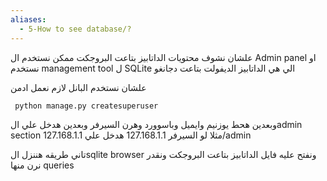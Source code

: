 ```yaml
---
aliases:
  - 5-How to see database/?
---
```

علشان نشوف محتويات الداتابيز بتاعت البروجكت ممكن نستخدم ال Admin panel او نستخدم management tool ل SQLite الي هي الداتابيز الديفولت بتاعت دجانغو

علشان نستخدم البانل 
لازم نعمل ادمن 
```
 python manage.py createsuperuser
```
وبعدين هحط يوزنيم وايميل وباسوورد
وهرن السيرفر وبعدين هدخل علي الadmin section 
مثلا لو السيرفر 127.168.1.1 هدخل علي 127.168.1.1/admin

تاني طريقه هننزل الsqlite browser ونفتح عليه فايل الداتابيز بتاعت البروجكت ونقدر نرن منها queries

